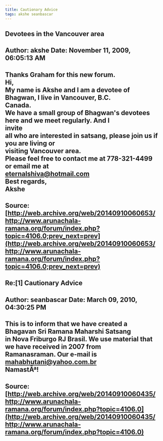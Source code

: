 ```yaml
--- 
title: Cautionary Advice   
tags: akshe seanbascar  
---  
```

## Devotees in the Vancouver area  
Author: akshe               Date: November 11, 2009, 06:05:13 AM  
---  
Thanks Graham for this new forum.   
Hi,   
My name is Akshe and I am a devotee of Bhagwan, I live in Vancouver, B.C.  
Canada.   
We have a small group of Bhagwan's devotees here and we meet regularly. And I  
invite   
all who are interested in satsang, please join us if you are living or  
visiting Vancouver area.   
Please feel free to contact me at 778-321-4499 or email me at  
eternalshiva@hotmail.com   
Best regards,   
Akshe
 ---  
Source:[http://web.archive.org/web/20140910060653/http://www.arunachala-ramana.org/forum/index.php?topic=4106.0;prev_next=prev](http://web.archive.org/web/20140910060653/http://www.arunachala-ramana.org/forum/index.php?topic=4106.0;prev_next=prev)   
---  

## Re:[1] Cautionary Advice  
Author: seanbascar          Date: March 09, 2010, 04:30:25 PM  
---  
This is to inform that we have created a Bhagavan Sri Ramana Maharshi Satsang  
in Nova Friburgo RJ Brasil. We use material that we have received in 2007 from  
Ramanasraman. Our e-mail is mahabhutani@yahoo.com.br   
NamastÃª!
 ---  
Source:[http://web.archive.org/web/20140910060435/http://www.arunachala-ramana.org/forum/index.php?topic=4106.0](http://web.archive.org/web/20140910060435/http://www.arunachala-ramana.org/forum/index.php?topic=4106.0)   
---  

